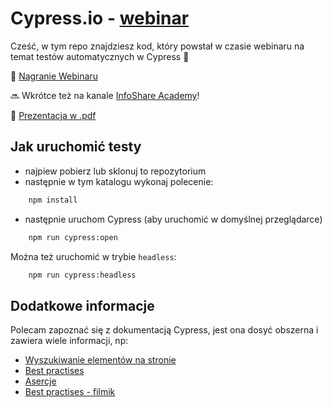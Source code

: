 # Cypress.io - [webinar](https://www.facebook.com/infoshareacademy/videos/559972424930641/)


Cześć, w tym repo znajdziesz kod, który powstał w czasie webinaru na temat testów automatycznych w Cypress 🙂

🎥 [Nagranie Webinaru](https://www.facebook.com/infoshareacademy/videos/559972424930641/) 

🔜 Wkrótce też na kanale [InfoShare Academy](https://www.youtube.com/channel/UC5wCWXYVEXlQ8Fay9UcF7bw)! 

📄 [Prezentacja w .pdf](https://github.com/infoshareacademy/2020-04-28_webinar_Cypress/blob/master/Cypress%20-%20Webinar%202020.pdf)

## Jak uruchomić testy

- najpiew pobierz lub sklonuj to repozytorium 
- następnie w tym katalogu wykonaj polecenie:  
```bash
    npm install
```
- następnie uruchom Cypress (aby uruchomić w domyślnej przeglądarce)
``` bash
    npm run cypress:open
```


Można też uruchomić w trybie `headless`:
```bash 
    npm run cypress:headless
```


## Dodatkowe informacje

Polecam zapoznać się z dokumentacją Cypress, jest ona dosyć obszerna i zawiera wiele informacji, np: 
- [Wyszukiwanie elementów na stronie](https://docs.cypress.io/api/commands/get.html)
- [Best practises](https://docs.cypress.io/guides/references/best-practices.html)
- [Asercje](https://docs.cypress.io/guides/references/assertions.html)
- [Best practises - filmik](https://www.youtube.com/watch?v=5XQOK0v_YRE)
